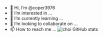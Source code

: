 - 👋 Hi, I’m @coper3976
- 👀 I’m interested in ...
- 🌱 I’m currently learning ...
- 💞️ I’m looking to collaborate on ...
- 📫 How to reach me ...
![choi GitHub stats](https://github-readme-stats.vercel.app/api?username=coper3976&show_icons=true&theme=vue&count_private=true)
<!---
 
[![Readme Card](https://github-readme-stats.vercel.app/api/pin/?username=anuraghazra&repo=github-readme-stats)](https://github.com/anuraghazra/github-readme-stats)

[![Top Langs](https://github-readme-stats.vercel.app/api/top-langs/?username=anuraghazra)](https://github.com/anuraghazra/github-readme-stats)

coper3976/coper3976 is a ✨ special ✨ repository because its `README.md` (this file) appears on your GitHub profile.
You can click the Preview link to take a look at your changes.
--->

